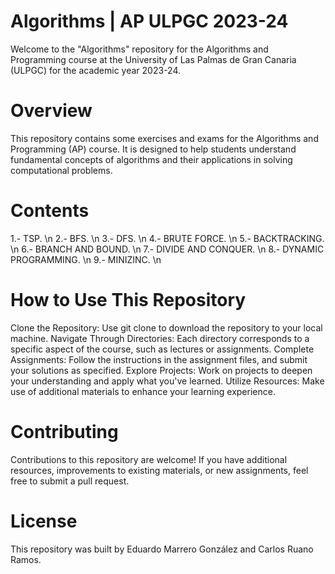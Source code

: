 # Algorithms | AP ULPGC 2023-24
Welcome to the "Algorithms" repository for the Algorithms and Programming course at the University of Las Palmas de Gran Canaria (ULPGC) for the academic year 2023-24.

# Overview
This repository contains some exercises and exams for the Algorithms and Programming (AP) course. It is designed to help students understand fundamental concepts of algorithms and their applications in solving computational problems.

# Contents
1.- TSP. \n
2.- BFS. \n
3.- DFS. \n
4.- BRUTE FORCE. \n
5.- BACKTRACKING. \n
6.- BRANCH AND BOUND. \n
7.- DIVIDE AND CONQUER. \n
8.- DYNAMIC PROGRAMMING. \n
9.- MINIZINC. \n

# How to Use This Repository
Clone the Repository: Use git clone to download the repository to your local machine.
Navigate Through Directories: Each directory corresponds to a specific aspect of the course, such as lectures or assignments.
Complete Assignments: Follow the instructions in the assignment files, and submit your solutions as specified.
Explore Projects: Work on projects to deepen your understanding and apply what you've learned.
Utilize Resources: Make use of additional materials to enhance your learning experience.

# Contributing
Contributions to this repository are welcome! If you have additional resources, improvements to existing materials, or new assignments, feel free to submit a pull request.

# License
This repository was built by Eduardo Marrero González and Carlos Ruano Ramos.
